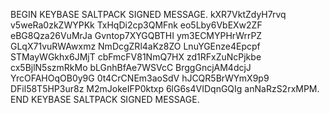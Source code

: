 BEGIN KEYBASE SALTPACK SIGNED MESSAGE. kXR7VktZdyH7rvq v5weRa0zkZWYPKk TxHqDi2cp3QMFnk eo5Lby6VbEXw2ZF eBG8Qza26VuMrJa Gvntop7XYGQBTHI ym3ECMYPHrWrrPZ GLqX71vuRWAwxmz NmDcgZRl4aKz8ZO LnuYGEnze4Epcpf STMayWGkhx6JMjT cbFmcFV81NmQ7HX zd1RFxZuNcPjkbe cx5BjlN5szmRkMo bLGnhBfAe7WSVcC BrggGncjAM4dcjJ YrcOFAHOqOB0y9G 0t4CrCNEm3aoSdV hJCQR5BrWYmX9p9 DFil58T5HP3ur8z M2mJokeIFP0ktxp 6lG6s4VIDqnGQIg anNaRzS2rxMPM. END KEYBASE SALTPACK SIGNED MESSAGE.
